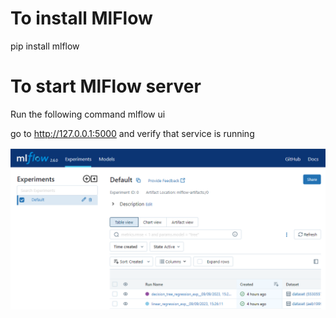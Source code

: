 # To install MlFlow 
pip install mlflow

# To start MlFlow server
Run the following command
mlflow ui

go to http://127.0.0.1:5000
and verify that service is running

![Main Screen](static/MlFlow/MlFlow_Experiments.png)